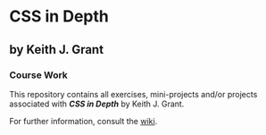 # CSS in Depth

## by Keith J. Grant

### Course Work

This repository contains all exercises, mini-projects and/or projects
associated with **_CSS in Depth_** by Keith J. Grant.

For further information, consult the
[wiki](https://github.com/RHieger/css-in-depth/wiki).
